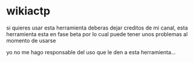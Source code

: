 # wikiactp

si quieres usar esta herramienta deberas dejar creditos de mi canal, esta herramienta esta en fase beta por lo cual puede tener unos problemas al momento de usarse

yo  no me hago responsable del uso que le den a esta herramienta...
